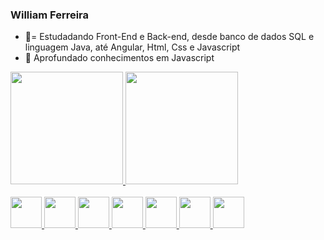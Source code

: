 ### William Ferreira



- 🔭= Estudadando Front-End e Back-end, desde banco de dados SQL e linguagem Java, até Angular, Html, Css e Javascript
- 🌱 Aprofundado conhecimentos em Javascript


<div>
  <a href="https://github.com/drinel">
    <img height="180em" src="https://github-readme-stats.vercel.app/api?username=anuraghazra&theme=swift&show_icons=true">
    <img height="180em" src="https://github-readme-stats.vercel.app/api/top-langs/?username=anuraghazra&layout=compact">
  
  
</div
  
<div style="display: inline_block"><br>
    <img height="50" src='https://cdn.jsdelivr.net/gh/devicons/devicon/icons/java/java-original-wordmark.svg'>
    <img height="50" src='https://cdn.jsdelivr.net/gh/devicons/devicon/icons/mysql/mysql-original-wordmark.svg'>
    <img height="50" src='https://cdn.jsdelivr.net/gh/devicons/devicon/icons/javascript/javascript-original.svg'>
    <img height="50" src='https://cdn.jsdelivr.net/gh/devicons/devicon/icons/typescript/typescript-original.svg'>
    <img height="50" src='https://cdn.jsdelivr.net/gh/devicons/devicon/icons/html5/html5-original-wordmark.svg'>
    <img height="50" src='https://cdn.jsdelivr.net/gh/devicons/devicon/icons/css3/css3-original-wordmark.svg'>
    <img height="50" src='https://cdn.jsdelivr.net/gh/devicons/devicon/icons/angularjs/angularjs-original.svg'>
    </div>
  
  
